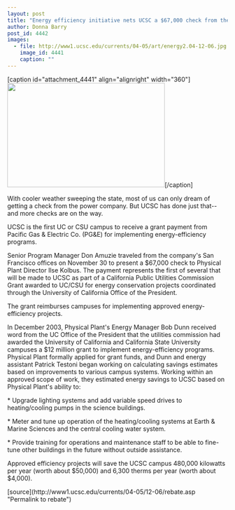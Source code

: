 ```yaml
---
layout: post
title: "Energy efficiency initiative nets UCSC a $67,000 check from the power company"
author: Donna Barry
post_id: 4442
images:
  - file: http://www1.ucsc.edu/currents/04-05/art/energy2.04-12-06.jpg
    image_id: 4441
    caption: ""
---
```


[caption id="attachment_4441" align="alignright" width="360"]<a href="http://localhost/mysite/wp-content/uploads/2004/12/energy2.04-12-06.jpg"><img class="size-full wp-image-4441" src="http://localhost/mysite/wp-content/uploads/2004/12/energy2.04-12-06.jpg" alt="" width="360" height="238" /></a>[/caption]
<a name="content" id="content"></a>
<p>
  With cooler weather sweeping the state, most of us can only dream of getting a check from the power company. But UCSC has done just that--and more checks are on the way.
</p>
<p>
  UCSC is the first UC or CSU campus to receive a grant payment from Pacific Gas &amp; Electric Co. (PG&amp;E) for implementing energy-efficiency programs.
</p>
<p>
  Senior Program Manager Don Amuzie traveled from the company's San Francisco offices on November 30 to present a $67,000 check to Physical Plant Director Ilse Kolbus. The payment represents the first of several that will be made to UCSC as part of a California Public Utilities Commission Grant awarded to UC/CSU for energy conservation projects coordinated through the University of California Office of the President.
</p>
<p>
  The grant reimburses campuses for implementing approved energy-efficiency projects.
</p>
<p>
  In December 2003, Physical Plant's Energy Manager Bob Dunn received word from the UC Office of the President that the utilities commission had awarded the University of California and California State University campuses a $12 million grant to implement energy-efficiency programs. Physical Plant formally applied for grant funds, and Dunn and energy assistant Patrick Testoni began working on calculating savings estimates based on improvements to various campus systems. Working within an approved scope of work, they estimated energy savings to UCSC based on Physical Plant's ability to:
</p>
<p>
  * Upgrade lighting systems and add variable speed drives to heating/cooling pumps in the science buildings.
</p>
<p>
  * Meter and tune up operation of the heating/cooling systems at Earth &amp; Marine Sciences and the central cooling water system.
</p>
<p>
  * Provide training for operations and maintenance staff to be able to fine-tune other buildings in the future without outside assistance.
</p>
<p>
  Approved efficiency projects will save the UCSC campus 480,000 kilowatts per year (worth about $50,000) and 6,300 therms per year (worth about $4,000).
</p>
[source](http://www1.ucsc.edu/currents/04-05/12-06/rebate.asp "Permalink to rebate")
